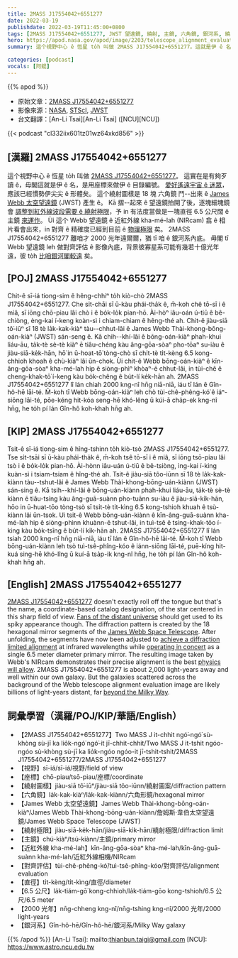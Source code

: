 ```yaml
---
title: 2MASS J17554042+6551277
date: 2022-03-19
publishdate: 2022-03-19T11:45:00+0800
tags: [2MASS J17554042+6551277, JWST 望遠鏡, 繞射, 主鏡, 六角鏡, 銀河系, 繞射極限, James Webb 太空望遠鏡, 太空望遠鏡, NIRcam, Webb 望遠鏡, 紅外線, 近紅外線]
hero: https://apod.nasa.gov/apod/image/2203/telescope_alignment_evaluation_image_labeled1024.jpg
summary: 這个視野中心 ê 恆星 to̍h 叫做 2MASS J17554042+6551277。這就是伊 ê 名，是用座標來做伊 ê 目錄編號。

categories: [podcast]
vocals: [阿錕]
---
```


{{% apod %}}

- 原始文章：[2MASS J17554042+6551277](https://apod.nasa.gov/apod/ap220319.html)
- 影像來源：[NASA](https://www.nasa.gov/), [STScI](https://www.stsci.edu/), [JWST](https://www.nasa.gov/mission_pages/webb/main/index.html)
- 台文翻譯：[An-Li Tsai][An-Li Tsai] ([NCU][NCU])

{{< podcast "cl332iix601tz01wz64xkd856" >}}

## [漢羅] 2MASS J17554042+6551277
這个視野中心 ê 恆星 to̍h 叫做 [2MASS J17554042+6551277][2MASS J17554042+6551277]。
這實在是有夠歹讀 ê，毋閣這就是伊 ê 名，是用座標來做伊 ê 目錄編號。
[愛好遙遠宇宙 ê 迷眾][Fans of the distant universe]，應該已經慣勢伊尖尖 ê 形體矣。
這个繞射圖樣是 18 塊 六角鏡 鬥--出來 ê [James Webb 太空望遠鏡][James Webb Space Telescope] (JWST) 產生 ê。
Kā 摺--起來 ê 望遠鏡拍開了後，逐塊細塊鏡會 [調整到紅外線波段需要 ê 繞射極限][achieve a diffraction limited alignment]，予 in 有法度當做是一塊直徑 6.5 公尺闊 ê 主鏡 [來運作][operating in concert]。
Ùi 這个 Webb 望遠鏡 ê 近紅外線 kha-mé-lah (NIRcam) 翕 ê 相片看會出來，in 對齊 ê 精確度已經到目前 ê [物理極限][physics will allow] 矣。
2MASS J17554042+6551277 離咱才 2000 光年遠爾爾，猶 tī 咱 ê 銀河系內底。
毋閣 tī Webb 望遠鏡 leh 做對齊評估 ê 影像內底，背景彼寡星系可能有幾若十億光年遠，彼 to̍h [比咱銀河閣較遠][beyond the Milky Way] 矣。


## [POJ] 2MASS J17554042+6551277
Chit-ê sī-iá tiong-sim ê hêng-chhiⁿ to̍h kiò-chò 2MASS J17554042+6551277.
Che si̍t-chāi sī ū-kàu phái-tha̍k ê, m̄-koh chê tō-sī i ê miâ, sī iōng chō-piau lâi chò i ê bo̍k-lo̍k pian-hō.
Ài-hòⁿ iâu-oán ú-tiū ê bê-chiòng, èng-kai í-keng koàn-sì i chiam-chiam ê hêng-thé ah.
Chit-ê jiàu-siā tô͘-iūⁿ sī 18 tè la̍k-kak-kiàⁿ tàu--chhut-lâi ê James Webb Thài-khong-bōng-oán-kiàⁿ (JWST) sán-seng ê.
Kā chih--khí-lâi ê bōng-oán-kiàⁿ phah-khui liáu-āu, ta̍k-tè sè-tè kiàⁿ ē tiâu-chéng kàu âng-gōa-sòaⁿ pho-tōaⁿ su-iàu ê jiàu-siā-ke̍k-hān, hō͘ in ū-hoat-tō͘ tòng-chò sī chi̍t-tè ti̍t-kèng 6.5 kong-chhioh khoah ê chù-kiàⁿ lâi ūn-chok.
Ùi chit-ê Webb bōng-oán-kiàⁿ ê kīn-âng-gōa-sòaⁿ kha-mé-lah hip ê siòng-phìⁿ khòaⁿ-ē chhut-lâi, in tùi-chê ê cheng-khak-tō͘ í-keng kàu bo̍k-chêng ê bu̍t-lí ke̍k-hān ah.
2MASS J17554042+6551277 lî lán chiah 2000 kng-nî hn̄g niā-niā, iáu tī lán ê Gîn-hô-hē lāi-té.
M̄-koh tī Webb bōng-oán-kiàⁿ leh chò tùi-chê-phêng-kó͘ ê iáⁿ-siōng lāi-té, pōe-kéng hit-kóa seng-hē khó-lêng ū kúi-ā cha̍p-ek kng-nî hn̄g, he to̍h pí lán Gîn-hô koh-khah hn̄g ah.


## [KIP] 2MASS J17554042+6551277
Tsit-ê sī-iá tiong-sim ê hîng-tshinn to̍h kiò-tsò 2MASS J17554042+6551277.
Tse si̍t-tsāi sī ū-kàu phái-tha̍k ê, m̄-koh tsê tō-sī i ê miâ, sī iōng tsō-piau lâi tsò i ê bo̍k-lo̍k pian-hō.
Ài-hònn iâu-uán ú-tiū ê bê-tsiòng, ìng-kai í-king kuàn-sì i tsiam-tsiam ê hîng-thé ah.
Tsit-ê jiàu-siā tôo-iūnn sī 18 tè la̍k-kak-kiànn tàu--tshut-lâi ê James Webb Thài-khong-bōng-uán-kiànn (JWST) sán-sing ê.
Kā tsih--khí-lâi ê bōng-uán-kiànn phah-khui liáu-āu, ta̍k-tè sè-tè kiànn ē tiâu-tsíng kàu âng-guā-suànn pho-tuānn su-iàu ê jiàu-siā-ki̍k-hān, hōo in ū-huat-tōo tòng-tsò sī tsi̍t-tè ti̍t-kìng 6.5 kong-tshioh khuah ê tsù-kiànn lâi ūn-tsok.
Uì tsit-ê Webb bōng-uán-kiànn ê kīn-âng-guā-suànn kha-mé-lah hip ê siòng-phìnn khuànn-ē tshut-lâi, in tuì-tsê ê tsing-khak-tōo í-king kàu bo̍k-tsîng ê bu̍t-lí ki̍k-hān ah.
2MASS J17554042+6551277 lî lán tsiah 2000 kng-nî hn̄g niā-niā, iáu tī lán ê Gîn-hô-hē lāi-té.
M̄-koh tī Webb bōng-uán-kiànn leh tsò tuì-tsê-phîng-kóo ê iánn-siōng lāi-té, puē-kíng hit-kuá sing-hē khó-lîng ū kuí-ā tsa̍p-ik kng-nî hn̄g, he to̍h pí lán Gîn-hô koh-khah hn̄g ah.

## [English] 2MASS J17554042+6551277
[2MASS J17554042+6551277][2MASS J17554042+6551277] doesn't exactly roll off the tongue but that's the name, a coordinate-based catalog designation, of the star centered in this sharp field of view.
[Fans of the distant universe][Fans of the distant universe] should get used to its spiky appearance though.
The diffraction pattern is created by the 18 hexagonal mirror segments of the [James Webb Space Telescope][James Webb Space Telescope].
After unfolding, the segments have now been adjusted to [achieve a diffraction limited alignment][achieve a diffraction limited alignment] at infrared wavelengths while [operating in concert][operating in concert] as a single 6.5 meter diameter primary mirror.
The resulting image taken by Webb's NIRcam demonstrates their precise alignment is the best [physics will allow][physics will allow].
2MASS J17554042+6551277 is about 2,000 light-years away and well within our own galaxy.
But the galaxies scattered across the background of the Webb telescope alignment evaluation image are likely billions of light-years distant, far [beyond the Milky Way][beyond the Milky Way].

## 詞彙學習（漢羅/POJ/KIP/華語/English）
- 【2MASS J17554042+6551277】Two MASS J it-chhit ngó͘-ngó͘ sù-khòng sù-jī ka lio̍k-ngó͘ ngó͘-it jī-chhit-chhit/Two MASS J it-tshit ngóo-ngóo sù-khòng sù-jī ka lio̍k-ngóo ngóo-it jī-tshit-tshit/2MASS J17554042+6551277/2MASS J17554042+6551277
- 【視野】sī-iá/sī-iá/視野/field of view
- 【座標】chō-piau/tsō-piau/座標/coordinate
- 【繞射圖樣】jiàu-siā tô͘-iūⁿ/jiàu-siā tôo-iūnn/繞射圖案/diffraction pattern
- 【六角鏡】la̍k-kak-kiàⁿ/la̍k-kak-kiànn/六角形鏡/hexagonal mirror
- 【James Webb 太空望遠鏡】James Webb Thài-khong-bōng-oán-kiàⁿ/James Webb Thài-khong-bōng-uán-kiànn/詹姆斯·韋伯太空望遠鏡/James Webb Space Telescope (JWST)
- 【繞射極限】jiàu-siā-ke̍k-hān/jiàu-siā-ki̍k-hān/繞射極限/diffraction limit
- 【主鏡】chú-kiàⁿ/tsú-kiànn/主鏡/primary mirror
- 【近紅外線 kha-mé-lah】kīn-âng-gōa-sòaⁿ kha-mé-lah/kīn-âng-guā-suànn kha-mé-lah/近紅外線相機/NIRcam
- 【對齊評估】tùi-chê-phêng-kó͘/tuì-tsê-phîng-kóo/對齊評估/alignment evaluation
- 【直徑】ti̍t-kèng/ti̍t-kìng/直徑/diameter
- 【6.5 公尺】la̍k-tiám-gō͘ kong-chhioh/la̍k-tiám-gōo kong-tshioh/6.5 公尺/6.5 meter
- 【2000 光年】nn̄g-chheng kng-nî/nn̄g-tshing kng-nî/2000 光年/2000 light-years
- 【銀河系】Gîn-hô-hē/Gîn-hô-hē/銀河系/Milky Way galaxy


{{% /apod %}}
[An-Li Tsai]: mailto:thianbun.taigi@gmail.com
[NCU]: https://www.astro.ncu.edu.tw

[copyright]: https://apod.nasa.gov/apod/fap/lib/about_apod.html#srapply

[2MASS J17554042+6551277]:http://simbad.harvard.edu/simbad/sim-basic?Ident=2MASS+J17554042%2B6551277
[Fans of the distant universe]:https://jwst.nasa.gov/content/features/jwstArt/unfoldTheUniverse.html
[James Webb Space Telescope]:https://blogs.nasa.gov/webb/2022/03/17/webb-begins-multi-instrument-alignment/
[achieve a diffraction limited alignment]:https://www.nasa.gov/press-release/nasa-s-webb-reaches-alignment-milestone-optics-working-successfully
[operating in concert]:https://www.youtube.com/watch?v=MiGx8xv6xjE
[physics will allow]:https://apod.nasa.gov/apod/ap150507.html
[beyond the Milky Way]:https://webb.nasa.gov/content/science/index.html
